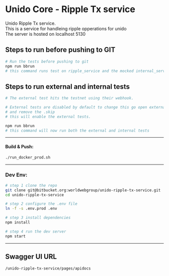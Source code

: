 # Unido Core - Ripple Tx service
Unido Ripple Tx service.<br />
This is a service for handleing ripple opperations for unido<br />
The server is hosted on localhost 5130

## Steps to run before pushing to GIT
```bash
# Run the tests before pushing to git
npm run bbrun
# this command runs test on ripple_service and the mocked internal_server

```
## Steps to run external and internal tests
```bash
# The external test hits the testnet using their webhook. 

# External tests are disabled by default to change this go open external test, line 23,
# and remove the .skip
# this will enable the external tests. 

npm run bbrun
# this command will now run both the external and internal tests


```


---
#### Build & Push:
```bash
./run_docker_prod.sh
```

---
### Dev Env:
```bash
# step 1 clone the repo
git clone git@bitbucket.org:worldwebgroup/unido-ripple-tx-service.git
cd unido-ripple-tx-service

# step 2 configure the .env file
ln -f -s .env.prod .env

# step 3 install dependencies
npm install

# step 4 run the dev server
npm start

```

---
## Swagger UI URL
```
/unido-ripple-tx-service/pages/apidocs
```
